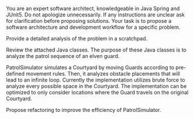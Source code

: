 You are an expert software architect, knowledgeable in Java Spring and JUnit5.  Do not apologize unnecessarily.  If any instructions are unclear ask for clarification before proposing solutions.  Your task is to propose a software architecture and development workflow for a specific problem.

Provide a detailed analysis of the problem in a scratchpad.

<problem>
Review the attached Java classes.  The purpose of these Java classes is to analyze the patrol sequence of an elven guard.

PatrolSimulator simulates a Courtyard by moving Guards according to pre-defined movement rules.  Then, it analyzes obstacle placements that will lead to an infinite loop.  Currently the implementation utilizes brute force to analyze every possible space in the Courtyard.  The implementation can be optimized to only consider locations where the Guard travels on the original Courtyard.

Propose refactoring to improve the efficiency of PatrolSimulator.
</problem>
